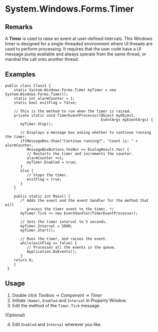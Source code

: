 #   System.Windows.Forms.Timer

##  Remarks

A **Timer** is used to raise an event at user-defined intervals. This Windows timer is designed for a single-threaded environment where UI threads are used to perform processing. It requires that the user code have a UI message pump available and always operate from the same thread, or marshal the call onto another thread.

##  Examples

    public class Class1 {
        static System.Windows.Forms.Timer myTimer = new System.Windows.Forms.Timer();
        static int alarmCounter = 1;
        static bool exitFlag = false;
    
        // This is the method to run when the timer is raised.
        private static void TimerEventProcessor(Object myObject,
                                                EventArgs myEventArgs) {
           myTimer.Stop();
    
           // Displays a message box asking whether to continue running the timer.
           if(MessageBox.Show("Continue running?", "Count is: " + alarmCounter, 
              MessageBoxButtons.YesNo) == DialogResult.Yes) {
              // Restarts the timer and increments the counter.
              alarmCounter +=1;
              myTimer.Enabled = true;
           }
           else {
              // Stops the timer.
              exitFlag = true;
           }
        }
    
        public static int Main() {
           /* Adds the event and the event handler for the method that will 
              process the timer event to the timer. */
           myTimer.Tick += new EventHandler(TimerEventProcessor);
    
           // Sets the timer interval to 5 seconds.
           myTimer.Interval = 5000;
           myTimer.Start();
    
           // Runs the timer, and raises the event.
           while(exitFlag == false) {
              // Processes all the events in the queue.
              Application.DoEvents();
           }
        return 0;
        }
     }


##  Usage

1.  Double click *Toolbox* -> *Component* -> *Timer*
2.  Initiate `(Name)`, `Enabled` and `Interval` in *Property* Window.
3.  Edit the method of the `Timer.Tick` message.

(Optional)

4.  Edit `Enabled` and `Interval` wherever you like.
